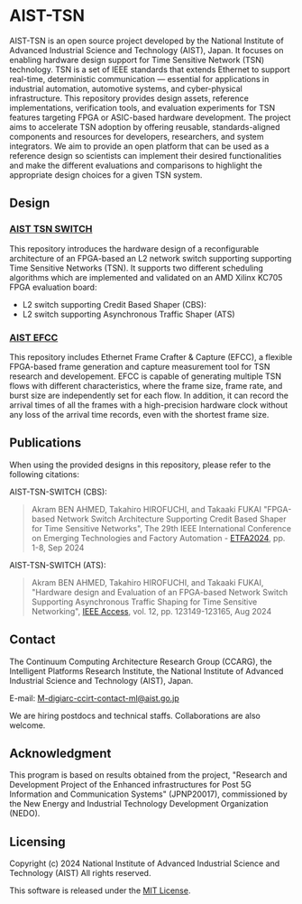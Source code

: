 # AIST-TSN

AIST-TSN is an open source project developed by the National Institute of Advanced Industrial Science and Technology (AIST), Japan. It focuses on enabling hardware design support for Time Sensitive Network (TSN) technology. 
TSN is a set of IEEE standards that extends Ethernet to support real-time, deterministic communication — essential for applications in industrial automation, automotive systems, and cyber-physical infrastructure.
This repository provides design assets, reference implementations, verification tools, and evaluation experiments for TSN features targeting FPGA or ASIC-based hardware development. 
The project aims to accelerate TSN adoption by offering reusable, standards-aligned components and resources for developers, researchers, and system integrators.
We aim to provide an open platform that can be used as a reference design so scientists can implement their desired functionalities and make the different evaluations and comparisons to highlight the appropriate design choices for a given TSN system.

## Design
### [AIST TSN SWITCH](https://github.com/CCIRT/aist-tsn-switch)
This repository introduces the hardware design of a reconfigurable architecture of an FPGA-based an L2 network switch supporting supporting Time Sensitive Networks (TSN). 
It supports two different scheduling algorithms which are implemented and validated on an AMD Xilinx KC705 FPGA evaluation board:

- L2 switch supporting Credit Based Shaper (CBS):
- L2 switch supporting Asynchronous Traffic Shaper (ATS)

### [AIST EFCC](https://github.com/CCIRT/aist-tsn-efcc) 
This repository includes Ethernet Frame Crafter & Capture (EFCC), a flexible FPGA-based frame generation and capture measurement tool for TSN research and developement. 
EFCC is capable of generating multiple TSN flows with different characteristics, where the frame size, frame rate, and burst size are independently set for each flow. 
In addition, it can record the arrival times of all the frames with a high-precision hardware clock without any loss of the arrival time records, even with the shortest frame size.


## Publications

When using the provided designs in this repository, please refer to the following citations:

AIST-TSN-SWITCH (CBS):
> Akram BEN AHMED, Takahiro HIROFUCHI, and Takaaki FUKAI "FPGA-based Network Switch Architecture Supporting Credit Based Shaper for Time Sensitive Networks", The 29th IEEE International Conference on Emerging Technologies and Factory Automation - [ETFA2024](https://ieeexplore.ieee.org/document/10710853), pp. 1-8, Sep 2024

AIST-TSN-SWITCH (ATS):
> Akram BEN AHMED, Takahiro HIROFUCHI, and Takaaki FUKAI, "Hardware design and Evaluation of an FPGA-based Network Switch Supporting Asynchronous Traffic Shaping for Time Sensitive Networking", [IEEE Access](https://ieeexplore.ieee.org/document/10658978), vol. 12, pp. 123149-123165, Aug 2024


## Contact

The Continuum Computing Architecture Research Group (CCARG), the Intelligent Platforms Research Institute, the National Institute of Advanced Industrial Science and Technology (AIST), Japan.

E-mail: <M-digiarc-ccirt-contact-ml@aist.go.jp>

We are hiring postdocs and technical staffs. Collaborations are also welcome.

## Acknowledgment

This program is based on results obtained from the project, "Research and
Development Project of the Enhanced infrastructures for Post 5G Information and
Communication Systems" (JPNP20017), commissioned by the New Energy and
Industrial Technology Development Organization (NEDO).


## Licensing

Copyright (c) 2024 National Institute of Advanced Industrial Science and Technology (AIST)
All rights reserved.

This software is released under the [MIT License](LICENSE).
